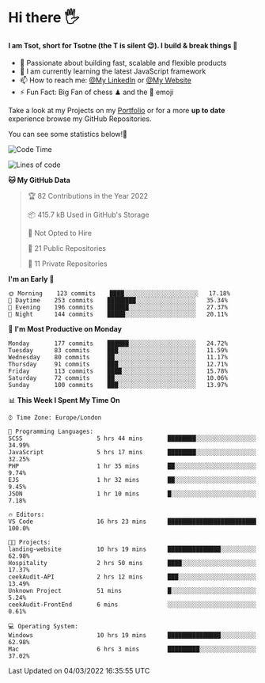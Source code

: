 # Hi there :raised_hand_with_fingers_splayed:
#### I am Tsot, short for Tsotne (the T is silent :wink:). I build & break things :space_invader:
- :telescope: Passionate about building fast, scalable and flexible products
- :seedling: I am currently learning the latest JavaScript framework 
- :mailbox: How to reach me: [@My LinkedIn](https://www.linkedin.com/in/tsotne-gvadzabia/) or [@My Website](https://tsotne.co.uk/contact)
- :zap: Fun Fact: Big Fan of chess ♟ and the 👾 emoji

Take a look at my Projects on my [Portfolio](https://tsotne.co.uk/) or for a more **up to date** experience browse my GitHub Repositories.

You can see some statistics below!:space_invader:
<!--START_SECTION:waka-->
![Code Time](http://img.shields.io/badge/Code%20Time-560%20hrs%2025%20mins-blue)

![Lines of code](https://img.shields.io/badge/From%20Hello%20World%20I%27ve%20Written-2%20Million%20lines%20of%20code-blue)

**🐱 My GitHub Data** 

> 🏆 82 Contributions in the Year 2022
 > 
> 📦 415.7 kB Used in GitHub's Storage 
 > 
> 🚫 Not Opted to Hire
 > 
> 📜 21 Public Repositories 
 > 
> 🔑 11 Private Repositories  
 > 
**I'm an Early 🐤** 

```text
🌞 Morning    123 commits    ████░░░░░░░░░░░░░░░░░░░░░   17.18% 
🌆 Daytime    253 commits    ████████░░░░░░░░░░░░░░░░░   35.34% 
🌃 Evening    196 commits    ██████░░░░░░░░░░░░░░░░░░░   27.37% 
🌙 Night      144 commits    █████░░░░░░░░░░░░░░░░░░░░   20.11%

```
📅 **I'm Most Productive on Monday** 

```text
Monday       177 commits    ██████░░░░░░░░░░░░░░░░░░░   24.72% 
Tuesday      83 commits     ███░░░░░░░░░░░░░░░░░░░░░░   11.59% 
Wednesday    80 commits     ██░░░░░░░░░░░░░░░░░░░░░░░   11.17% 
Thursday     91 commits     ███░░░░░░░░░░░░░░░░░░░░░░   12.71% 
Friday       113 commits    ████░░░░░░░░░░░░░░░░░░░░░   15.78% 
Saturday     72 commits     ██░░░░░░░░░░░░░░░░░░░░░░░   10.06% 
Sunday       100 commits    ███░░░░░░░░░░░░░░░░░░░░░░   13.97%

```


📊 **This Week I Spent My Time On** 

```text
⌚︎ Time Zone: Europe/London

💬 Programming Languages: 
SCSS                     5 hrs 44 mins       ████████░░░░░░░░░░░░░░░░░   34.99% 
JavaScript               5 hrs 17 mins       ████████░░░░░░░░░░░░░░░░░   32.25% 
PHP                      1 hr 35 mins        ██░░░░░░░░░░░░░░░░░░░░░░░   9.74% 
EJS                      1 hr 32 mins        ██░░░░░░░░░░░░░░░░░░░░░░░   9.45% 
JSON                     1 hr 10 mins        █░░░░░░░░░░░░░░░░░░░░░░░░   7.18%

🔥 Editors: 
VS Code                  16 hrs 23 mins      █████████████████████████   100.0%

🐱‍💻 Projects: 
landing-website          10 hrs 19 mins      ███████████████░░░░░░░░░░   62.98% 
Hospitality              2 hrs 50 mins       ████░░░░░░░░░░░░░░░░░░░░░   17.37% 
ceekAudit-API            2 hrs 12 mins       ███░░░░░░░░░░░░░░░░░░░░░░   13.49% 
Unknown Project          51 mins             █░░░░░░░░░░░░░░░░░░░░░░░░   5.24% 
ceekAudit-FrontEnd       6 mins              ░░░░░░░░░░░░░░░░░░░░░░░░░   0.61%

💻 Operating System: 
Windows                  10 hrs 19 mins      ███████████████░░░░░░░░░░   62.98% 
Mac                      6 hrs 3 mins        █████████░░░░░░░░░░░░░░░░   37.02%

```


 Last Updated on 04/03/2022 16:35:55 UTC
<!--END_SECTION:waka-->
